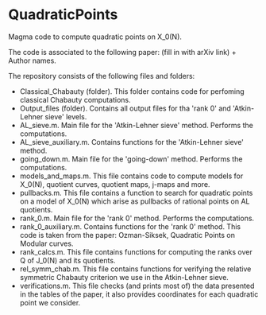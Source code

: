 # QuadraticPoints
Magma code to compute quadratic points on X_0(N). 

The code is associated to the following paper: (fill in with arXiv link) + Author names.

The repository consists of the following files and folders:

- Classical_Chabauty (folder). This folder contains code for perfoming classical Chabauty computations.
- Output_files (folder). Contains all output files for tha 'rank 0' and 'Atkin-Lehner sieve' levels.
- AL_sieve.m. Main file for the 'Atkin-Lehner sieve' method. Performs the computations.
- AL_sieve_auxiliary.m.  Contains functions for the 'Atkin-Lehner sieve' method.
- going_down.m. Main file for the 'going-down' method. Performs the computations.
- models_and_maps.m.  This file contains code to compute models for X_0(N), quotient curves, quotient maps, j-maps and more.
- pullbacks.m.   This file contains a function to search for quadratic points on a model of X_0(N) which arise as pullbacks of rational points on AL quotients.
- rank_0.m. Main file for the 'rank 0' method. Performs the computations.
- rank_0_auxiliary.m. Contains functions for the 'rank 0' method. This code is taken from the paper: Ozman-Siksek, Quadratic Points on Modular curves.
- rank_calcs.m.  This file contains functions for computing the ranks over Q of J_0(N) and its quotients.
- rel_symm_chab.m. This file contains functions for verifying the relative symmetric Chabauty criterion we use in the Atkin-Lehner sieve.
- verifications.m. This file checks (and prints most of) the data presented in the tables of the paper, it also provides coordinates for each quadratic point we consider.
